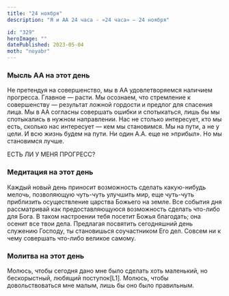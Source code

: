 ```yaml
---
title: "24 ноября"
description: "Я и АА 24 часа - «24 часа» — 24 ноября"

id: "329"
heroImage: ""
datePublished: 2023-05-04
moth: "noyabr"
---
```


### Мысль АА на этот день

Не претендуя на совершенство, мы в АА удовлетворяемся наличием прогресса.
Главное — расти. Мы осознаем, что стремление к совершенству — результат ложной
гордости и предлог для спасения лица. Мы в АА согласны совершать ошибки и
спотыкаться, лишь бы мы спотыкались в нужном направлении. Нас не столько
интересует, кто мы есть, сколько нас интересует — кем мы становимся. Мы на
пути, а не у цели. И всю жизнь будем на пути. Ни один А.А. еще не »прибыл». Но
мы становимся лучше.

ЕСТЬ ЛИ У МЕНЯ ПРОГРЕСС?

### Медитация на этот день

Каждый новый день приносит возможность сделать какую-нибудь мелочь,
позволяющую чуть-чуть улучшить мир, еще чуть-чуть приблизить осуществление
царства Божьего на земле. Все события дня рассматривай как предоставляющуюся
возможность сделать что-либо для Бога. В таком настроении тебя посетит Божья
благодать; она осенит все твои дела. Предлагая посвятить сегодняшний день
служению Господу, ты становишься соучастником Его дел. Совсем ни к чему
совершать что-либо великое самому.

### Молитва на этот день

Молюсь, чтобы сегодня дано мне было сделать хоть маленький, но бескорыстный,
любящий поступок[L1]. Молюсь, чтобы довольствоваться мне малым, лишь бы оно
было правильным.
